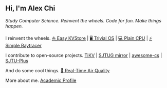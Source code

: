 ## Hi, I'm **Alex Chi**

*Study Computer Science. Reinvent the wheels. Code for fun. Make things happen.*

I reinvent the wheels.
[⛵ Easy KVStore](https://github.com/tikv/agatedb) |
[🖥️ Trivial OS](https://github.com/skyzh/core-os-riscv) |
[💻 Plain CPU](https://github.com/skyzh/mips-simulator) |
[⚡ Simple Raytracer](https://github.com/skyzh/raytracer.rs)

I contribute to open-source projects.
[TiKV](https://github.com/tikv/tikv) |
[SJTUG mirror](http://mirrors.sjtug.sjtu.edu.cn) |
[awesome-cs](https://github.com/SJTU-CSE/awesome-cs) |
[SJTU-Plus](https://plus.sjtu.edu.cn/)

And do some cool things.
[🌈 Real-Time Air Quality](https://bluesense.skyzh.dev)

More about me.
[Academic Profile](https://www.skyzh.dev/academic/)
